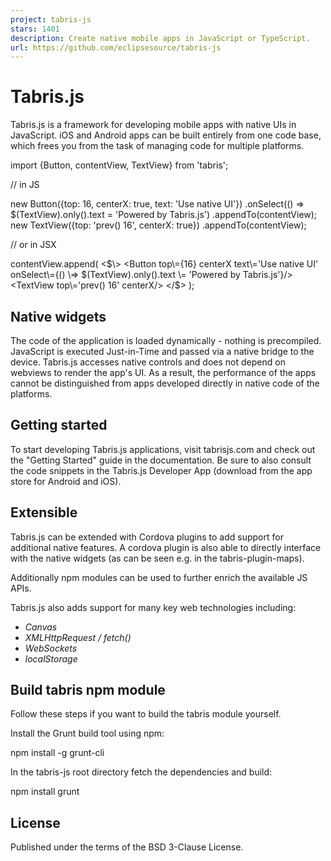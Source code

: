 ```yaml
---
project: tabris-js
stars: 1401
description: Create native mobile apps in JavaScript or TypeScript.
url: https://github.com/eclipsesource/tabris-js
---
```


Tabris.js
=========

Tabris.js is a framework for developing mobile apps with native UIs in JavaScript. iOS and Android apps can be built entirely from one code base, which frees you from the task of managing code for multiple platforms.

import {Button, contentView, TextView} from 'tabris';

// in JS

new Button({top: 16, centerX: true, text: 'Use native UI'})
  .onSelect(() \=> $(TextView).only().text \= 'Powered by Tabris.js')
  .appendTo(contentView);
new TextView({top: 'prev() 16', centerX: true})
  .appendTo(contentView);

// or in JSX

contentView.append(
  <$\>
    <Button top\={16} centerX text\='Use native UI'
            onSelect\={() \=> $(TextView).only().text \= 'Powered by Tabris.js'}/>
    <TextView top\='prev() 16' centerX/>
  </$\>
);

Native widgets
--------------

The code of the application is loaded dynamically - nothing is precompiled. JavaScript is executed Just-in-Time and passed via a native bridge to the device. Tabris.js accesses native controls and does not depend on webviews to render the app's UI. As a result, the performance of the apps cannot be distinguished from apps developed directly in native code of the platforms.

Getting started
---------------

To start developing Tabris.js applications, visit tabrisjs.com and check out the "Getting Started" guide in the documentation. Be sure to also consult the code snippets in the Tabris.js Developer App (download from the app store for Android and iOS).

Extensible
----------

Tabris.js can be extended with Cordova plugins to add support for additional native features. A cordova plugin is also able to directly interface with the native widgets (as can be seen e.g. in the tabris-plugin-maps).

Additionally npm modules can be used to further enrich the available JS APIs.

Tabris.js also adds support for many key web technologies including:

-   _Canvas_
-   _XMLHttpRequest / fetch()_
-   _WebSockets_
-   _localStorage_

Build tabris npm module
-----------------------

Follow these steps if you want to build the tabris module yourself.

Install the Grunt build tool using npm:

npm install -g grunt-cli

In the tabris-js root directory fetch the dependencies and build:

npm install
grunt

License
-------

Published under the terms of the BSD 3-Clause License.
